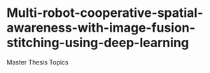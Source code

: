 # Multi-robot-cooperative-spatial-awareness-with-image-fusion-stitching-using-deep-learning
Master Thesis Topics
